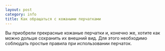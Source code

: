 ```yaml
---
layout: post
category: info
title: Как обращаться с кожаными перчатками
---
```

Вы приобрели прекрасные кожаные перчатки и, конечно же, хотите как можно дольше сохранить их внешний вид.
Для этого необходимо соблюдать простые правила при использовании перчаток.

